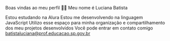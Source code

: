 Boas vindas ao meu perfil 💙💙
Meu nome é Luciana Batista

Estou estudando na Alura
Estou me desenvolvendo na linguagem JavaScript
Utilizo esse espaço para minha organização e compartilhamento dos meu projetos desenvolvidos
Você pode entrar em contato comigo batistaluciana@prof.educacao.sp.gov.br


